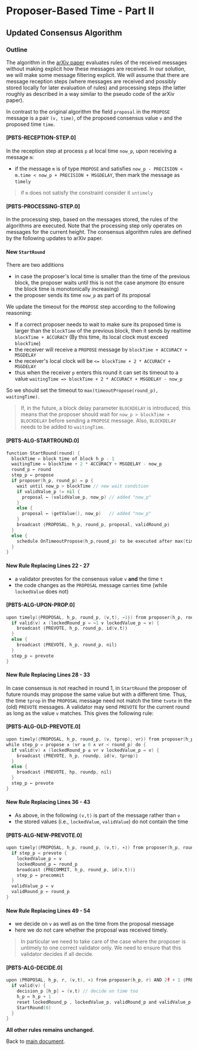# Proposer-Based Time - Part II

## Updated Consensus Algorithm

### Outline

The algorithm in the [arXiv paper][arXiv] evaluates rules of the received messages without making explicit how these messages are received. In our solution, we will make some message filtering explicit. We will assume that there are message reception steps (where messages are received and possibly stored locally for later evaluation of rules) and processing steps (the latter roughly as described in a way similar to the pseudo code of the arXiv paper).

In contrast to the original algorithm the field `proposal` in the `PROPOSE` message is a pair `(v, time)`, of the proposed consensus value `v` and the proposed time `time`. 

#### **[PBTS-RECEPTION-STEP.0]**

In the reception step at process `p` at local time `now_p`, upon receiving a message `m`:
- if the message `m` is of type `PROPOSE` and satisfies `now_p - PRECISION <  m.time < now_p + PRECISION + MSGDELAY`, then mark the message as `timely`
> if `m` does not satisfy the constraint consider it `untimely`
 

#### **[PBTS-PROCESSING-STEP.0]**
In the processing step, based on the messages stored, the rules of the algorithms are
executed. Note that the processing step only operates on messages
for the current height. The consensus algorithm rules are defined by the following updates to arXiv paper.

#### New `StartRound`

There are two additions
- in case the proposer's local time is smaller than the time of the previous block, the proposer waits until this is not the case anymore (to ensure the block time is monotonically increasing)
- the proposer sends its time `now_p` as part of its proposal

We update the timeout for the `PROPOSE` step according to the following reasoning:

- If a correct proposer needs to wait to make sure its proposed time is larger than the `blockTime` of the previous block, then it sends by realtime `blockTime + ACCURACY` (By this time, its local clock must exceed `blockTime`)
- the receiver will receive a `PROPOSE` message by `blockTime + ACCURACY + MSGDELAY`
- the receiver's local clock will be `<= blockTime + 2 * ACCURACY + MSGDELAY`
- thus when the receiver `p` enters this round it can set its timeout to a value `waitingTime => blockTime + 2 * ACCURACY + MSGDELAY - now_p`

So we should set the timeout to `max(timeoutPropose(round_p), waitingTime)`.

> If, in the future, a block delay parameter `BLOCKDELAY` is introduced, this means 
that the proposer should wait for `now_p > blockTime + BLOCKDELAY` before sending a `PROPOSE` message. 
Also, `BLOCKDELAY` needs to be added to `waitingTime`.

#### **[PBTS-ALG-STARTROUND.0]**
```go
function StartRound(round) {
  blockTime ← block time of block h_p - 1
  waitingTime ← blockTime + 2 * ACCURACY + MSGDELAY - now_p
  round_p ← round
  step_p ← propose
  if proposer(h_p, round_p) = p {
    wait until now_p > blockTime // new wait condition
    if validValue_p != nil {
      proposal ← (validValue_p, now_p) // added "now_p"
    }
    else {
      proposal ← (getValue(), now_p)   // added "now_p"
    }
    broadcast ⟨PROPOSAL, h_p, round_p, proposal, validRound_p⟩
  }
  else {
    schedule OnTimeoutPropose(h_p,round_p) to be executed after max(timeoutPropose(round_p), waitingTime)
  }
}
```

#### New Rule Replacing Lines 22 - 27

- a validator prevotes for the consensus value `v` **and** the time `t`
- the code changes as the `PROPOSAL` message carries time (while `lockedValue` does not)

#### **[PBTS-ALG-UPON-PROP.0]**
```go
upon timely(⟨PROPOSAL, h_p, round_p, (v,t), −1⟩) from proposer(h_p, round_p) while step_p = propose do {
  if valid(v) ∧ (lockedRound_p = −1 ∨ lockedValue_p = v) {
    broadcast ⟨PREVOTE, h_p, round_p, id(v,t)⟩ 
  }
  else {
    broadcast ⟨PREVOTE, h_p, round_p, nil⟩ 
  }
  step_p ← prevote
}
```

#### New Rule Replacing Lines 28 - 33

In case consensus is not reached in round 1, in `StartRound` the proposer of future rounds may propose the same value but with a different time. 
Thus, the time `tprop` in the `PROPOSAL` message need not match the time `tvote` in the (old) `PREVOTE` messages. 
A validator may send `PREVOTE` for the current round as long as the value `v` matches. 
This gives the following rule:

#### **[PBTS-ALG-OLD-PREVOTE.0]**
```go
upon timely(⟨PROPOSAL, h_p, round_p, (v, tprop), vr⟩) from proposer(h_p, round_p) AND 2f + 1 ⟨PREVOTE, h_p, vr, id((v, tvote)⟩ 
while step_p = propose ∧ (vr ≥ 0 ∧ vr < round_p) do {
  if valid(v) ∧ (lockedRound_p ≤ vr ∨ lockedValue_p = v) {
    broadcast ⟨PREVOTE, h_p, roundp, id(v, tprop)⟩
  }
  else {
    broadcast ⟨PREVOTE, hp, roundp, nil⟩
  }
  step_p ← prevote
}
```

#### New Rule Replacing Lines 36 - 43

- As above, in the following `(v,t)` is part of the message rather than `v`
- the stored values (i.e., `lockedValue`, `validValue`) do not contain the time

#### **[PBTS-ALG-NEW-PREVOTE.0]**
```go
upon timely(⟨PROPOSAL, h_p, round_p, (v,t), ∗⟩) from proposer(h_p, round_p) AND 2f + 1 ⟨PREVOTE, h_p, round_p, id(v,t)⟩ while valid(v) ∧ step_p ≥ prevote for the first time do {
  if step_p = prevote {
    lockedValue_p ← v
    lockedRound_p ← round_p
    broadcast ⟨PRECOMMIT, h_p, round_p, id(v,t))⟩ 
    step_p ← precommit
  }
  validValue_p ← v 
  validRound_p ← round_p
}
```

#### New Rule Replacing Lines 49 - 54
- we decide on `v` as well as on the time from the proposal message
- here we do not care whether the proposal was received timely. 
> In particular we need to take care of the case where the proposer is untimely to one correct validator only. We need to ensure that this validator decides if all decide.

#### **[PBTS-ALG-DECIDE.0]**
```go
upon ⟨PROPOSAL, h_p, r, (v,t), ∗⟩ from proposer(h_p, r) AND 2f + 1 ⟨PRECOMMIT, h_p, r, id(v,t)⟩ while decisionp[h_p] = nil do {
  if valid(v) {
    decision_p [h_p] = (v,t) // decide on time too
    h_p ← h_p + 1
    reset lockedRound_p , lockedValue_p, validRound_p and validValue_p to initial values and empty message log 
    StartRound(0)
  }
}
```

**All other rules remains unchanged.**

Back to [main document][main].

[main]: ./pbts_001_draft.md

[arXiv]: https://arxiv.org/abs/1807.04938

[tlatender]: https://github.com/tendermint/spec/blob/master/rust-spec/tendermint-accountability/README.md

[bfttime]: https://github.com/tendermint/spec/blob/439a5bcacb5ef6ef1118566d7b0cd68fff3553d4/spec/consensus/bft-time.md

[lcspec]: https://github.com/tendermint/spec/blob/439a5bcacb5ef6ef1118566d7b0cd68fff3553d4/rust-spec/lightclient/README.md
